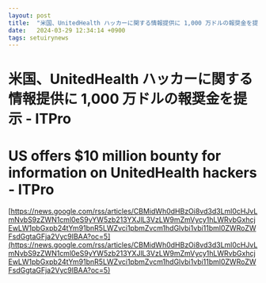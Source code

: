 ```yaml
---
layout: post
title:  "米国、UnitedHealth ハッカーに関する情報提供に 1,000 万ドルの報奨金を提示 - ITPro"
date:   2024-03-29 12:34:14 +0900
tags: setuirynews 
---
```


# 米国、UnitedHealth ハッカーに関する情報提供に 1,000 万ドルの報奨金を提示 - ITPro



# US offers $10 million bounty for information on UnitedHealth hackers - ITPro

[https://news.google.com/rss/articles/CBMidWh0dHBzOi8vd3d3Lml0cHJvLmNvbS9zZWN1cml0eS9yYW5zb213YXJlL3VzLW9mZmVycy1hLWRvbGxhcjEwLW1pbGxpb24tYm91bnR5LWZvci1pbmZvcm1hdGlvbi1vbi11bml0ZWRoZWFsdGgtaGFja2Vyc9IBAA?oc=5](https://news.google.com/rss/articles/CBMidWh0dHBzOi8vd3d3Lml0cHJvLmNvbS9zZWN1cml0eS9yYW5zb213YXJlL3VzLW9mZmVycy1hLWRvbGxhcjEwLW1pbGxpb24tYm91bnR5LWZvci1pbmZvcm1hdGlvbi1vbi11bml0ZWRoZWFsdGgtaGFja2Vyc9IBAA?oc=5)


